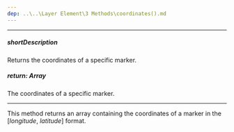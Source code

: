 ```yaml
---
dep: ..\..\Layer Element\3 Methods\coordinates().md
---
```

---
##### shortDescription
Returns the coordinates of a specific marker.

##### return: Array<Number>
The coordinates of a specific marker.

---
This method returns an array containing the coordinates of a marker in the [*longitude*, *latitude*] format.